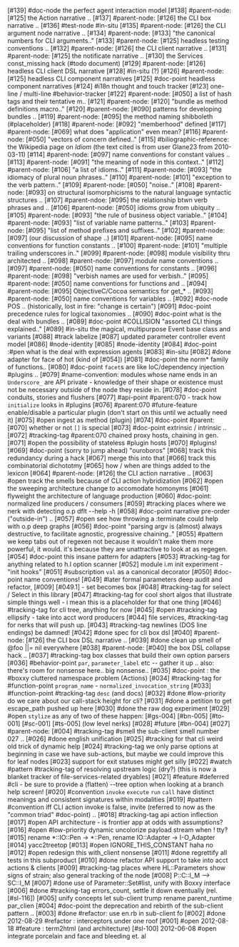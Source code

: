 [#139]       #doc-node the perfect agent interaction model
[#138]       #parent-node: [#125] the Action narrative ..
[#137]       #parent-node: [#126] the CLI box narrative ..
[#136]       #test-node #in-situ
[#135]       #parent-node: [#126] the CLI argument node narrative ..
[#134]       #parent-node: [#133] "the canonical numbers for CLI arguments.."
[#133]       #parent-node: [#125] headless testing conventions ..
[#132]       #parent-node: [#126] the CLI client narrative ..
[#131]       #parent-node: [#125] the notificate narrative ..
[#130]       the Services const_missing hack (#todo document)
[#129]       #parent-node: [#126] headless CLI client DSL narrative
[#128]       #in-situ (?)
[#126]       #parent-node: [#125] headless CLI component narratives
[#125]       #doc-point headless component narratives
[#124]       #i18n thought and touch tracker
[#123]       one-line / multi-line #behavior-tracker
[#122]       #parent-node: [#050] a list of hash tags and their tentative m..
[#121]       #parent-node: [#120] "bundle as method definitions macro.."
[#120]       #parent-node: [#090] patterns for developing bundles ..
[#119]       #parent-node: [#095] the method naming shibboleth (#placeholder)
[#118]       #parent-node: [#092] "memberhood" defined
[#117]       #parent-node: [#069] what does "application" even mean?
[#116]       #parent-node: [#050] "vectors of concern defined.."
[#115]       #biliographic-reference: the Wikipedia page on _Idiom_
            (the text cited is from user Glane23 from 2010-03-11)
[#114]       #parent-node: [#097] name conventions for constant values ..
[#113]       #parent-node: [#091] "the meaning of node in this context.."
[#112]       #parent-node: [#106] "a list of idioms.."
[#111]       #parent-node: [#093] "the idiomacy of plural noun phrases.."
[#110]       #parent-node: [#101] "exception to the verb pattern.."
[#109]       #parent-node: [#050] "noise.."
[#108]       #parent-node: [#093] on structural isomorphicisms to the
              natural language syntactic structures ..
[#107]       #parent-ndoe: [#095] the relationship btwn verb phrases and ..
[#106]       #parent-node: [#050] idioms grow from ubiquity ..
[#105]       #parent-node: [#093] "the rule of business object variable.."
[#104]       #parent-node: [#093] "list of variable name patterns.."
[#103]       #parent-node: [#095] "list of method prefixes and suffixes.."
[#102]       #parent-node: [#097] (our discussion of shape ..)
[#101]       #parent-node: [#095] name conventions for function constants ..
[#100]       #parent-node: [#101] "multiple trailing underscores in.."
[#099]       #parent-node: [#098] module visibility thru architected ..
[#098]       #parent-node: [#097] module name conventions ..
[#097]       #parent-node: [#050] name conventions for constants ..
[#096]       #parent-node: [#098] "verbish names are used for verbish.."
[#095]       #parent-node: [#050] name conventions for functions and ..
[#094]       #parent-node: [#095] ObjectiveC/Cocoa semantics for get_* ..
[#093]       #parent-node: [#050] name conventions for variables ..
[#092]       #doc-node POS .. (historically, lost in fire: "change is certain")
[#091]       #doc-point precedence rules for logical taxonomies ..
[#090]       #doc-point what is the deal with bundles ..
[#089]       #doc-point #COLLISION "assorted CLI things explained.."
[#089]       #in-situ the magical, multipurpose Event base class and variants
[#088]       #track labelize
[#087]       updated parameter controller event model
[#086]       #node-identity
[#085]       #node-identity
[#084]       #doc-point :#pen what is the deal with expression agents
[#083]       #in-situ
[#082]       #done adapter for face of hot (kind of [#054])
[#081]       #doc-point the norm* family of functions..
[#080]       #doc-point `facet`s are like IoC/dependency injection #plugins ..
[#079]       #name-convention: modules whose name ends in an `Underscore_`
             are API private - knowledge of their shape or existence must not
             be necessary outside of the node they reside in.
[#078]       #doc-point conduits, stories and flushers
[#077]       #api-point #parent:070 - track how `initialize` looks in #plugins
[#076]       #parent:070 #future-feature enable/disable a particular plugin
             (don't start on this until we actually need it)
[#075] #open ingest as method (plugin)
[#074]       #doc-point #parent:[#070] whether or not `[]` is special
[#073]       #doc-point extrinsic / intrinsic ..
[#072]       #tracking-tag #parent:070 chained proxy hosts, chaining in gen.
[#071] #open the possibility of stateless #plugin hosts
[#070]       #plugins!
[#069]       #doc-point (sorry to jump ahead) "ouroboros"
[#068]       track this redundancy during a hack
[#067]       merge this into that
[#066]       track this combinatorial dichototmy
[#065]       how / when are things added to the lexicon
[#064]       #parent-node: [#126] the CLI action narrative ..
[#063] #open track the smells because of CLI action hybridization
[#062] #open the sweeping architecture change to accomodate homonyms
[#061]       flyweight the architecture of language production
[#060]       #doc-point: normalized line producers / consumers
[#059]       #tracking places where we nerk with detecting o.p dflt --help -h
[#058]       #doc-point narrative pre-order ("outside-in") ..
[#057] #open see how throwing a :terminate could help with o.p deep graphs
[#056]       #doc-point "parsing argv is (almost) always destructive,
               to facilitate agnostic, progressive chaining.."
[#055]       #pattern we keep tabs out of regexen not because it
             wouldn't make them more powerful, it would. it's because
             they are unattractive to look at as regegen.
[#054]       #doc-point this insane pattern for adapters
[#053]       #tracking-tag for anything related to h.l option scanner
[#052]       module i.m init experiment - "init hooks"
[#051]       #subscription `val` as a canonical decorator
[#050]       #doc-point name conventions!
[#049]       #later formal parameters deep audit and refactor, [#009]
             [#049.1] - set becomes box
[#048]       #tracking-tag for select / Select in this library
[#047]       #tracking-tag for cool short algos that illustrate simple things
             well - i mean this is a placeholder for that one thing
[#046]       #tracking-tag for cli tree, anything for now
[#045] #open #tracking-tag ellipsify - take into acct word producers
[#044]       file services, #tracking-tag for nerks that will push up.
[#043]       #tracking-tag newlines (DOS line endings) be damned!
[#042]       #done spec for cli box dsl
[#040]       #parent-node: [#126] the CLI box DSL narrative ..
[#039]       #done clean up smell of @foo ||= nil everywhere
[#038]       #parent-node: [#040] the box DSL collapse hack ..
[#037]       #tracking-tag box classes that build their own option parsers
[#036]       #behavior-point `par`, `parameter_label` etc -- gather it up ..
               also: there's room for nonsense here.. big nonsense..
[#035]       #doc-point : the #boxxy cluttered namespace problem (Actions)
[#034]       #tracking-tag for #function-point `program_name` -
              `normalized_invocation_string`
[#033]       #function-point #tracking-tag `desc` (and docs)
[#032]       #done #low-priority do we care about our call-stack height for cli?
[#031]       #done a petition to get escape_path pushed up here
[#030]       #done the raw dog experiment
[#029] #open `stylize` as any of two of these happen: [#gs-004] [#bn-005]
               [#to-001] [#sc-001] [#ts-005] (low level nerks)
[#028]       #future [#bn-004]
[#027]       #parent-node: [#004] #tracking-tag #smell
               the sub-client smell number 027 ..
[#026]       #done english unification
[#025]       #tracking for that cli weird old trick of dynamic help
[#024]       #tracking-tag we only parse options at beginning in case we
             have sub-actions, but maybe we could improve this for leaf nodes
[#023]       support for exit statuses might get silly
[#022]       #watch #pattern #tracking-tag of resolving upstream logic (dry?)
               (this is now a blanket tracker of file-services-related dryables)
[#021]       #feature #deferred #cli - be sure to provide a (flatten) --tree
               option when looking at a branch help screen!
[#020]       #convention `invoke` `execute` `run` `call` have distinct meanings
               and consistent signatures within modalities
[#019]       #pattern #convention iff CLI action invoke is false, invite
               (referred to now as the "common triad" #doc-point) ..
[#018]       #tracking-tag api action inflection
[#017] #open API architecture - is frontier app at odds with assumptions?
[#016] #open #low-priority dynamic uncolorize payload stream when ! tty?
[#015]       rename *::IO::Pen -> *::Pen, rename IO::Adapter -> I-O_Adapter
[#014]       yacc2treetop
[#013] #open IGNORE_THIS_CONSTANT haha no
[#012] #open redesign this with_client nonsense
[#011]       #done regrettify all tests in this subproduct
[#010]       #done refactor API support to take into acct actions & clients
[#009]       #tracking-tag places where HL::Parameters show signs of strain; also general tracking of the node
[#008]       P::C::I_M --> SC::I_M
[#007]       #done use of Parameter::Set#list, unify with Boxxy interface
[#006]       #done #tracking-tag errors_count, settle it down eventually (rel. [#sl-116])
[#005]       unify concepts let sub-client trump rename parent_runtime par_clien
[#004]       #doc-point the deprecation and rebirth of the sub-client pattern ..
[#003]       #done #refactor: use en.rb in sub-client fo
[#002]       #done 2012-08-29 #refactor : interceptors under one roof
[#001] #open 2012-08-18 #feature : term2html (and architecture)
[#sl-100] 2012-06-08 #open integrate porcelain and face and bleeding et. al
